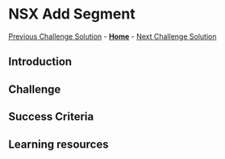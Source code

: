 # NSX Add Segment
[Previous Challenge Solution](./01-NSX-DHCP.md) - **[Home](../Readme.md)** - [Next Challenge Solution](./03-NSX-Add-DNS-Forwarder.md)

## Introduction

## Challenge 

## Success Criteria

## Learning resources